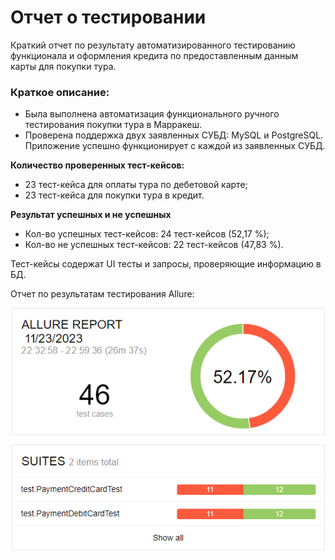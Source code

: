 # Отчет о тестировании

Краткий отчет по результату автоматизированного тестированию функционала и 
оформления кредита по предоставленным данным карты для покупки тура.

### Краткое описание:
- Была выполнена автоматизация функционального ручного тестирования покупки тура в Марракеш.
- Проверена поддержка двух заявленных СУБД: MySQL и PostgreSQL. Приложение успешно функционирует с каждой из заявленных СУБД.

**Количество проверенных тест-кейсов:**
- 23 тест-кейса для оплаты тура по дебетовой карте;
- 23 тест-кейса для покупки тура в кредит.

**Результат успешных и не успешных**
- Кол-во успешных тест-кейсов: 24 тест-кейсов (52,17 %);
- Кол-во не успешных тест-кейсов: 22 тест-кейсов (47,83 %).

Тест-кейсы содержат UI тесты и запросы, проверяющие информацию в БД.

Отчет по результатам тестирования Allure:


![img.png](img.png)


